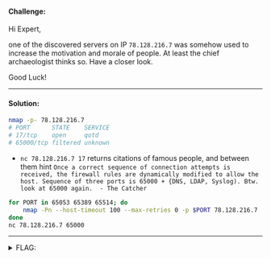 #### Challenge:

Hi Expert,

one of the discovered servers on IP `78.128.216.7` was somehow used to increase the motivation and morale of people. At least the chief archaeologist thinks so. Have a closer look.

Good Luck!

---

#### Solution:

```bash
nmap -p- 78.128.216.7
# PORT      STATE    SERVICE
# 17/tcp    open     qotd
# 65000/tcp filtered unknown
```
- `nc 78.128.216.7 17` returns citations of famous people, and between them hint `Once a correct sequence of connection attempts is received, the firewall rules are dynamically modified to allow the host. Sequence of three ports is 65000 + {DNS, LDAP, Syslog). Btw. look at 65000 again.  - The Catcher`

```bash
for PORT in 65053 65389 65514; do
    nmap -Pn --host-timeout 100 --max-retries 0 -p $PORT 78.128.216.7
done
nc 78.128.216.7 65000
```

---

<details><summary>FLAG:</summary>

```
FLAG{qC6Z-dQS7-4qoC-tR1m}
```

</details>
<br/>
